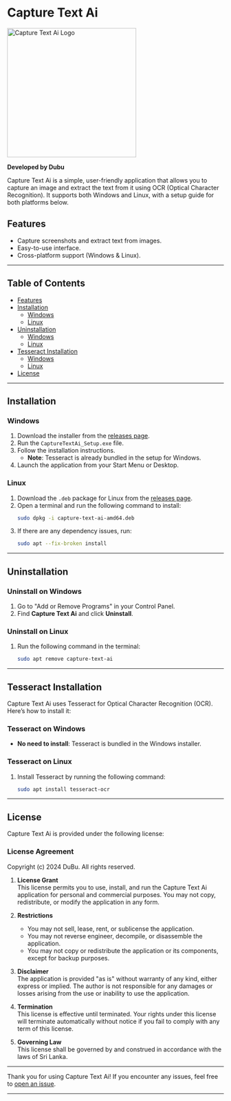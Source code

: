 # Capture Text Ai

<img src="https://github.com/user-attachments/assets/82f1dd90-5e1b-4092-a3ec-369d0fea680a" alt="Capture Text Ai Logo" width="300">

**Developed by Dubu**

Capture Text Ai is a simple, user-friendly application that allows you to capture an image and extract the text from it using OCR (Optical Character Recognition). It supports both Windows and Linux, with a setup guide for both platforms below.

## Features
- Capture screenshots and extract text from images.
- Easy-to-use interface.
- Cross-platform support (Windows & Linux).

---

## Table of Contents
- [Features](#features)
- [Installation](#installation)
  - [Windows](#windows)
  - [Linux](#linux)
- [Uninstallation](#uninstallation)
  - [Windows](#uninstall-on-windows)
  - [Linux](#uninstall-on-linux)
- [Tesseract Installation](#tesseract-installation)
  - [Windows](#tesseract-on-windows)
  - [Linux](#tesseract-on-linux)
- [License](#license)

---

## Installation

### Windows

1. Download the installer from the [releases page](https://github.com/your-repo/releases).
2. Run the `CaptureTextAi_Setup.exe` file.
3. Follow the installation instructions.
   - **Note**: Tesseract is already bundled in the setup for Windows.
4. Launch the application from your Start Menu or Desktop.

### Linux

1. Download the `.deb` package for Linux from the [releases page](https://github.com/your-repo/releases).
2. Open a terminal and run the following command to install:
   ```bash
   sudo dpkg -i capture-text-ai-amd64.deb
   ```
3. If there are any dependency issues, run:
   ```bash
   sudo apt --fix-broken install
   ```

---

## Uninstallation

### Uninstall on Windows

1. Go to "Add or Remove Programs" in your Control Panel.
2. Find **Capture Text Ai** and click **Uninstall**.

### Uninstall on Linux

1. Run the following command in the terminal:
   ```bash
   sudo apt remove capture-text-ai
   ```

---

## Tesseract Installation

Capture Text Ai uses Tesseract for Optical Character Recognition (OCR). Here’s how to install it:

### Tesseract on Windows

- **No need to install**: Tesseract is bundled in the Windows installer.

### Tesseract on Linux

1. Install Tesseract by running the following command:
   ```bash
   sudo apt install tesseract-ocr
   ```

---

## License

Capture Text Ai is provided under the following license:

### License Agreement

Copyright (c) 2024 DuBu. All rights reserved.

1. **License Grant**  
   This license permits you to use, install, and run the Capture Text Ai application for personal and commercial purposes. You may not copy, redistribute, or modify the application in any form.

2. **Restrictions**  
   - You may not sell, lease, rent, or sublicense the application.  
   - You may not reverse engineer, decompile, or disassemble the application.  
   - You may not copy or redistribute the application or its components, except for backup purposes.

3. **Disclaimer**  
   The application is provided "as is" without warranty of any kind, either express or implied. The author is not responsible for any damages or losses arising from the use or inability to use the application.

4. **Termination**  
   This license is effective until terminated. Your rights under this license will terminate automatically without notice if you fail to comply with any term of this license.

5. **Governing Law**  
   This license shall be governed by and construed in accordance with the laws of Sri Lanka.

---

Thank you for using Capture Text Ai! If you encounter any issues, feel free to [open an issue](https://github.com/DulithaBandaranayake/CaptureTextAi/issues).

---
